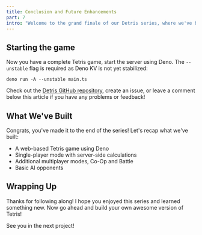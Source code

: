 ```yaml
---
title: Conclusion and Future Enhancements
part: 7
intro: "Welcome to the grand finale of our Detris series, where we've been guiding you through the creation of a full-featured Tetris game using Deno."
---
```


## Starting the game

Now you have a complete Tetris game, start the server using Deno. The
`--unstable` flag is required as Deno KV is not yet stabilized:

`deno run -A --unstable main.ts`

Check out the
[Detris GitHub repository](https://github.com/Hexagon/detris/blob/main/README.md),
create an issue, or leave a comment below this article if you have any problems
or feedback!

## What We've Built

Congrats, you've made it to the end of the series! Let's recap what we've built:

- A web-based Tetris game using Deno
- Single-player mode with server-side calculations
- Additional multiplayer modes, Co-Op and Battle
- Basic AI opponents

## Wrapping Up

Thanks for following along! I hope you enjoyed this series and learned something
new. Now go ahead and build your own awesome version of Tetris!

See you in the next project!
